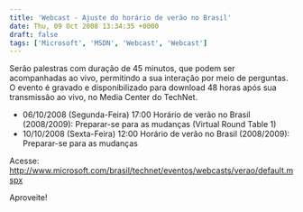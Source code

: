 ```yaml
---
title: 'Webcast - Ajuste do horário de verão no Brasil'
date: Thu, 09 Oct 2008 13:34:35 +0000
draft: false
tags: ['Microsoft', 'MSDN', 'Webcast', 'Webcast']
---
```


Serão palestras com duração de 45 minutos, que podem ser acompanhadas ao vivo, permitindo a sua interação por meio de perguntas. O evento é gravado e disponibilizado para download 48 horas após sua transmissão ao vivo, no Media Center do TechNet.

*   06/10/2008 (Segunda-Feira) 17:00 Horário de verão no Brasil (2008/2009): Preparar-se para as mudanças (Virtual Round Table 1)
*   10/10/2008 (Sexta-Feira) 12:00 Horário de verão no Brasil (2008/2009): Preparar-se para as mudanças

Acesse: http://www.microsoft.com/brasil/technet/eventos/webcasts/verao/default.mspx

Aproveite!